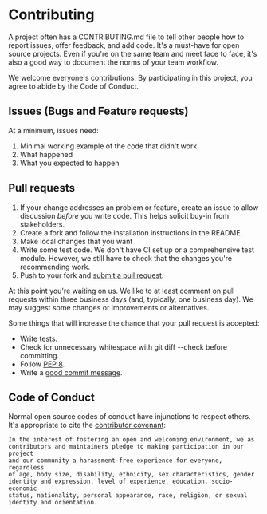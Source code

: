 # Contributing

A project often has a CONTRIBUTING.md file to tell other people how to report issues,
offer feedback, and add code.  It's a must-have for open source projects.  Even if 
you're on the same team and meet face to face, it's also a good way to document the 
norms of your team workflow.

We welcome everyone's contributions.  By participating in this project, you agree to
abide by the Code of Conduct.

## Issues (Bugs and Feature requests)
At a minimum, issues need:
1. Minimal working example of the code that didn't work
1. What happened
1. What you expected to happen


## Pull requests
1. If your change addresses an problem or feature, create an issue to allow
discussion _before_ you write code.  This helps solicit buy-in from 
stakeholders.
1. Create a fork and follow the installation instructions in the README.
1. Make local changes that you want
1. Write some test code.  We don't have CI set up or a comprehensive test module.
However, we still have to check that the changes you're recommending work.
1. Push to your fork and [submit a pull request][pr].

[pr]: https://github.com/Jake-Stevens-Haas/seattle/compare/

At this point you're waiting on us. We like to at least comment on pull requests
within three business days (and, typically, one business day). We may suggest
some changes or improvements or alternatives.

Some things that will increase the chance that your pull request is accepted:

* Write tests.
* Check for unnecessary whitespace with git diff --check before committing.
* Follow [PEP 8][style].
* Write a [good commit message][commit].

[style]: https://www.python.org/dev/peps/pep-0008/
[commit]: http://tbaggery.com/2008/04/19/a-note-about-git-commit-messages.html

## Code of Conduct
Normal open source codes of conduct have injunctions to respect others.  It's
 appropriate to cite the [contributor covenant][covenant]:

    In the interest of fostering an open and welcoming environment, we as
    contributors and maintainers pledge to making participation in our project
    and our community a harassment-free experience for everyone, regardless
    of age, body size, disability, ethnicity, sex characteristics, gender
    identity and expression, level of experience, education, socio-economic
    status, nationality, personal appearance, race, religion, or sexual
    identity and orientation.


[covenant]: https://www.contributor-covenant.org/version/1/4/code-of-conduct
